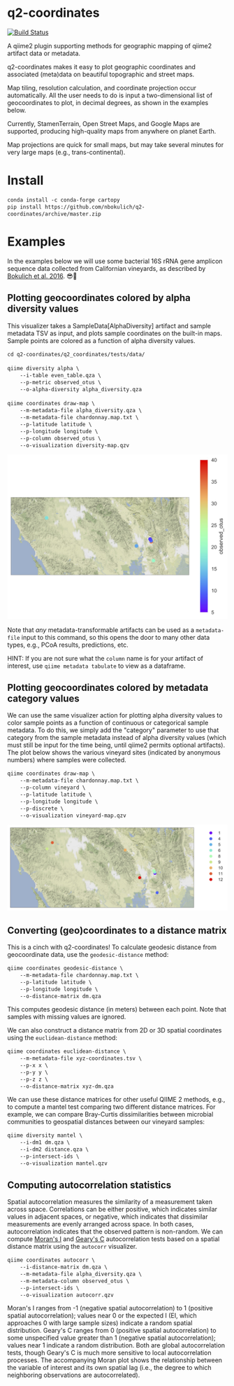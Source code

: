# q2-coordinates

[![Build Status](https://travis-ci.org/nbokulich/q2-coordinates.svg?branch=master)](https://travis-ci.org/nbokulich/q2-coordinates)

A qiime2 plugin supporting methods for geographic mapping of qiime2 artifact data or metadata.

q2-coordinates makes it easy to plot geographic coordinates and associated (meta)data on beautiful topographic and street maps.

Map tiling, resolution calculation, and coordinate projection occur automatically. All the user needs to do is input a two-dimensional list of geocoordinates to plot, in decimal degrees, as shown in the examples below.

Currently, StamenTerrain, Open Street Maps, and Google Maps are supported, producing high-quality maps from anywhere on planet Earth.

Map projections are quick for small maps, but may take several minutes for very large maps (e.g., trans-continental).

# Install
```
conda install -c conda-forge cartopy
pip install https://github.com/nbokulich/q2-coordinates/archive/master.zip
```

# Examples
In the examples below we will use some bacterial 16S rRNA gene amplicon sequence data collected from Californian vineyards, as described by [Bokulich et al. 2016](https://doi.org/10.1128/mBio.00631-16). 😎🍷

## Plotting geocoordinates colored by alpha diversity values
This visualizer takes a SampleData[AlphaDiversity] artifact and sample metadata TSV as input, and plots sample coordinates on the built-in maps. Sample points are colored as a function of alpha diversity values.
```
cd q2-coordinates/q2_coordinates/tests/data/

qiime diversity alpha \
    --i-table even_table.qza \
    --p-metric observed_otus \
    --o-alpha-diversity alpha_diversity.qza

qiime coordinates draw-map \
    --m-metadata-file alpha_diversity.qza \
    --m-metadata-file chardonnay.map.txt \
    --p-latitude latitude \
    --p-longitude longitude \
    --p-column observed_otus \
    --o-visualization diversity-map.qzv
```

![Alt text](./examples/alpha-diversity.jpg?raw=true "coordinates colored by observed species")

Note that _any_ metadata-transformable artifacts can be used as a `metadata-file` input to this command, so this opens the door to many other data types, e.g., PCoA results, predictions, etc.

HINT: If you are not sure what the `column` name is for your artifact of interest, use `qiime metadata tabulate` to view as a dataframe.

## Plotting geocoordinates colored by metadata category values
We can use the same visualizer action for plotting alpha diversity values to color sample points as a function of continuous or categorical sample metadata. To do this, we simply add the "category" parameter to use that category from the sample metadata instead of alpha diversity values (which must still be input for the time being, until qiime2 permits optional artifacts). The plot below shows the various vineyard sites (indicated by anonymous numbers) where samples were collected.
```
qiime coordinates draw-map \
    --m-metadata-file chardonnay.map.txt \
    --p-column vineyard \
    --p-latitude latitude \
    --p-longitude longitude \
    --p-discrete \
    --o-visualization vineyard-map.qzv
```
![Alt text](./examples/vineyard-map.jpg?raw=true "coordinates colored by metadata values")

## Converting (geo)coordinates to a distance matrix
This is a cinch with q2-coordinates! To calculate geodesic distance from geocoordinate data, use the `geodesic-distance` method:
```
qiime coordinates geodesic-distance \
    --m-metadata-file chardonnay.map.txt \
    --p-latitude latitude \
    --p-longitude longitude \
    --o-distance-matrix dm.qza
```

This computes geodesic distance (in meters) between each point. Note that samples with missing values are ignored.

We can also construct a distance matrix from 2D or 3D spatial coordinates using the `euclidean-distance` method:
```
qiime coordinates euclidean-distance \
    --m-metadata-file xyz-coordinates.tsv \
    --p-x x \
    --p-y y \
    --p-z z \
    --o-distance-matrix xyz-dm.qza
```

We can use these distance matrices for other useful QIIME 2 methods, e.g., to compute a mantel test comparing two different distance matrices. For example, we can compare Bray-Curtis dissimilarities between microbial communities to geospatial distances between our vineyard samples:
```
qiime diversity mantel \
    --i-dm1 dm.qza \
    --i-dm2 distance.qza \
    --p-intersect-ids \
    --o-visualization mantel.qzv
```

## Computing autocorrelation statistics
Spatial autocorrelation measures the similarity of a measurement taken across space. Correlations can be either positive, which indicates similar values in adjacent spaces, or negative, which indicates that dissimilar measurements are evenly arranged across space. In both cases, autocorrelation indicates that the observed pattern is non-random. We can compute [Moran's I](https://en.wikipedia.org/wiki/Moran%27s_I) and [Geary's C](https://en.wikipedia.org/wiki/Geary%27s_C) autocorrelation tests based on a spatial distance matrix using the `autocorr` visualizer.
```
qiime coordinates autocorr \
    --i-distance-matrix dm.qza \
    --m-metadata-file alpha_diversity.qza \
    --m-metadata-column observed_otus \
    --p-intersect-ids \
    --o-visualization autocorr.qzv
```

Moran's I ranges from -1 (negative spatial autocorrelation) to 1 (positive spatial autocorrelation); values near 0 or the expected I (EI, which approaches 0 with large sample sizes) indicate a random spatial distribution. Geary's C ranges from 0 (positive spatial autocorrelation) to some unspecified value greater than 1 (negative spatial autocorrelation); values near 1 indicate a random distribution. Both are global autocorrelation tests, though Geary's C is much more sensitive to local autocorrelation processes. The accompanying Moran plot shows the relationship between the variable of interest and its own spatial lag (i.e., the degree to which neighboring observations are autocorrelated).
